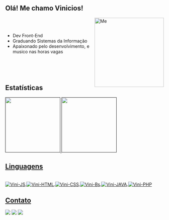 ##                                                    Olá! Me chamo Vinicios!

   <div>
   <img align ="right" alt="Me" height="220" widht"230" src="https://64.media.tumblr.com/2d0af9c90d1b1107313cc20bda01548a/tumblr_outwxnanpp1u79o2lo1_1280.gifv">
   <br>
   <br>
   <ul>
      <li> Dev Front-End
      <li> Graduando Sistemas da Informação
      <li> Apaixonado pelo desenvolvimento, e musico nas horas vagas
   </ul>
   <br>
   <br>
   <br>
       
   
   </div>

##  Estatísticas

<div style ="display : inline_block">
   <a href -"https://github.com/crohnaro">
   <img height="175em" src="https://github-readme-stats.vercel.app/api?username=crohnaro&show_icons=true&theme=dark&include_all_commits=true&count_private=true"/>
   <img margin-left="30px" height="175em" src="https://github-readme-stats.vercel.app/api/top-langs/?username=crohnaro&layout=compact&langs_count=16&theme=dark"/>
</div>
  
## Linguagens
   
<div style ="display : inline_block"><br>
    <img align="center" alt="Vini-JS"  src="https://img.shields.io/badge/JavaScript-F7DF1E?style=for-the-badge&logo=javascript&logoColor=black">
    <img align="center" alt="Vini-HTML"  src="https://img.shields.io/badge/HTML5-E34F26?style=for-the-badge&logo=html5&logoColor=white">
    <img align="center" alt="Vini-CSS"  src="https://img.shields.io/badge/CSS3-1572B6?style=for-the-badge&logo=css3&logoColor=white">
    <img align="center" alt="Vini-Bs"  src="https://img.shields.io/badge/Bootstrap-563D7C?style=for-the-badge&logo=bootstrap&logoColor=white">
    <img align="center" alt="Vini-JAVA"  src="https://img.shields.io/badge/Java-ED8B00?style=for-the-badge&logo=java&logoColor=white">
    <img align="center" alt="Vini-PHP"  src="https://img.shields.io/badge/PHP-777BB4?style=for-the-badge&logo=php&logoColor=white">
</div>
    
   ## Contato
  
<div>
  <a href="https://www.linkedin.com/in/vinicios-cararine/" target-"_blank"><img src="https://img.shields.io/badge/LinkedIn-0077B5?style=for-the-badge&logo=linkedin&logoColor=white"></a>
  <a href="https://www.instagram.com/me_and_my_hatred/" target-"_blank"><img src="https://img.shields.io/badge/Instagram-E4405F?style=for-the-badge&logo=instagram&logoColor=white"></a>
  <a href = "mailto:crohnarodev@gmail.com" targer ="_blank"><img src="https://img.shields.io/badge/Gmail-D14836?style=for-the-badge&logo=gmail&logoColor=white" target="_blank"</a>
   
</div>


